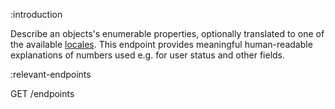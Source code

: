 :introduction

Describe an objects's enumerable properties, optionally translated to one of the
available [locales](/endpoints/#locales). This endpoint provides meaningful
human-readable explanations of numbers used e.g. for user status and other fields.

:relevant-endpoints

GET /endpoints
